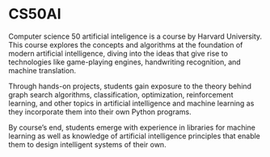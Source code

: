 # CS50AI
Computer science 50 artificial inteligence is a course by Harvard University. This course explores the concepts and algorithms at the foundation of modern artificial intelligence, diving into the ideas that give rise to technologies like game-playing engines, handwriting recognition, and machine translation. 

Through hands-on projects, students gain exposure to the theory behind graph search algorithms, classification, optimization, reinforcement learning, and other topics in artificial intelligence and machine learning as they incorporate them into their own Python programs. 

By course’s end, students emerge with experience in libraries for machine learning as well as knowledge of artificial intelligence principles that enable them to design intelligent systems of their own.
